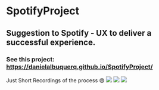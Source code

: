 # SpotifyProject
## Suggestion to Spotify - UX to deliver a successful experience.

### See this project: https://danielalbuquerq.github.io/SpotifyProject/


Just Short Recordings of the process :smile:
![](https://github.com/DanielAlbuquerq/SpotifyProject/blob/main/Spotify-process%20G.gif) 
![](https://github.com/DanielAlbuquerq/SpotifyProject/blob/main/Spotify-process%20G1.gif)
![](https://github.com/DanielAlbuquerq/SpotifyProject/blob/main/recording%20the%20process.gif)
